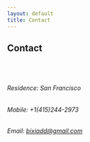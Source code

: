 ```yaml
---
layout: default
title: Contact
---
```


## Contact

<br><br>

###### Residence: San Francisco

###### Mobile: +1(415)244-2973

###### Email: bixiadd@gmail.com
